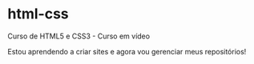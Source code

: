 # html-css
 Curso de HTML5 e CSS3 - Curso em vídeo

Estou aprendendo a criar sites e agora vou gerenciar meus repositórios!